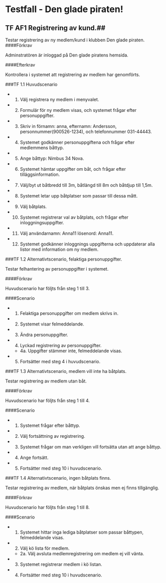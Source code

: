 # Testfall - Den glade piraten! #

## TF AF1 Registrering av kund.##

Testar registrering av ny medlem/kund i klubben Den glade piraten. 
####Förkrav

Adminstratören är inloggad på Den glade piratens hemsida.  

####Efterkrav

Kontrollera i systemet att registrering av medlem har genomförts. 

###TF 1.1 Huvudscenario

* 1. Välj registrera ny medlem i menyvalet. 
* 2. Formulär för ny medlem visas, och systemet frågar efter personuppgifter.
* 3. Skriv in förnamn: anna, efternamn: Andersson, personnummer(900526-1234), och telefonnummer 031-44443.  
* 4. Systemet godkänner personuppgiftena och frågar efter medlemmens båttyp. 
* 5. Ange båttyp: Nimbus 34 Nova. 
* 6. Systemet hämtar uppgifter om båt, och frågar efter tilläggsinformation.
* 7. Välj/byt ut båtbredd till 3m, båtlängd till 8m och båtdjup till 1,5m. 
* 8. Systemet letar upp båtplatser som passar till dessa mått.
* 9. Välj båtplats. 
* 10. Systemet registrerar val av båtplats, och frågar efter inloggningsuppgifter. 
* 11. Välj användarnamn: Anna11 lösenord: Anna11.
* 12. Systemet godkänner inloggnings uppgifterna och uppdaterar alla listor med information om ny medlem.

###TF 1.2 Alternativtscenario, felaktiga personuppgifter.

Testar felhantering av personuppgifter i systemet. 

####Förkrav

Huvudscenario har följts från steg 1 till 3.

####Scenario

* 1. Felaktiga personuppgifter om medlem skrivs in.
* 2. Systemet visar felmeddelande.
* 3. Ändra personuppgifter.
* 4. Lyckad registrering av personuppgifter.
    * 4a. Uppgifter stämmer inte, felmeddelande visas.  
* 5. Fortsätter med steg 4 i huvudscenario.

###TF 1.3 Alternativtscenario, medlem vill inte ha båtplats. 

Testar registrering av medlem utan båt. 

####Förkrav

Huvudscenario har följts från steg 1 till 4.

####Scenario

* 1. Systemet frågar efter båttyp.
* 2. Välj fortsättning av registrering.
* 3. Systemet frågar om man verkligen vill fortsätta utan att ange båttyp. 
* 4. Ange fortsätt. 
* 5. Fortsätter med steg 10 i huvudscenario.
 

###TF 1.4 Alternativtscenario, ingen båtplats finns.

Testar registrering av medlem, när båtplats önskas men ej finns tillgänglig.  

####Förkrav

Huvudscenario har följts från steg 1 till 8.

####Scenario

* 1. Systemet hittar inga lediga båtplatser som passar båttypen, felmeddelande visas.
* 2. Välj kö lista för medlem.
    * 2a. Välj avsluta medlemregistrering om medlem ej vill vänta.  
* 3. Systemet registrerar medlem i kö listan. 
* 4. Fortsätter med steg 10 i huvudscenario.
